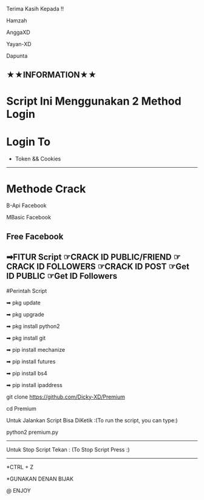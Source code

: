 
Terima Kasih Kepada !!

Hamzah

AnggaXD

Yayan-XD

Dapunta

★★INFORMATION★★
-----------------------------
# Script Ini Menggunakan 2 Method Login


# Login To

- Token && Cookies
-----------------------------

# Methode Crack

B-Api Facebook

MBasic Facebook

Free Facebook
-----------------------------

➡FITUR Script
☞CRACK ID PUBLIC/FRIEND
☞CRACK ID FOLLOWERS
☞CRACK ID POST
☞Get ID PUBLIC
☞Get ID Followers
-----------------------------
#Perintah Script

➡ pkg update

➡ pkg upgrade

➡ pkg install python2

➡ pkg install git

➡ pip install mechanize

➡ pip install futures

➡ pip install bs4

➡ pip install ipaddress

git clone https://github.com/Dicky-XD/Premium

cd Premium

Untuk Jalankan Script Bisa DiKetik :(To run the script, you can type:)

python2 premium.py

-----------------------------
Untuk Stop Script Tekan : (To Stop Script Press :)

-----------------------------
*CTRL + Z

*GUNAKAN DENAN BIJAK 

@ ENJOY
